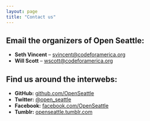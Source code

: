 ```yaml
---
layout: page
title: "Contact us"
---
```


## Email the organizers of Open Seattle:
- **Seth Vincent** – svincent@codeforamerica.org
- **Will Scott** – wscott@codeforamerica.org


## Find us around the interwebs:
- **GitHub:** [github.com/OpenSeattle](https://github.com/openseattle)
- **Twitter:** <a href="http://twitter.com/open_seattle" target="_blank">@open_seattle</a>
- **Facebook:** <a href="https://www.facebook.com/OpenSeattle" target="_blank">facebook.com/OpenSeattle</a>
- **Tumblr:** <a href="http://openseattle.tumblr.com" target="_blank">openseattle.tumblr.com</a>
